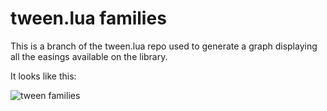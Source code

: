 # tween.lua families

This is a branch of the tween.lua repo used to generate a graph displaying all the easings available on the library.

It looks like this:

![tween families](https://kikito.github.io/tween.lua/img/tween-families.png)



